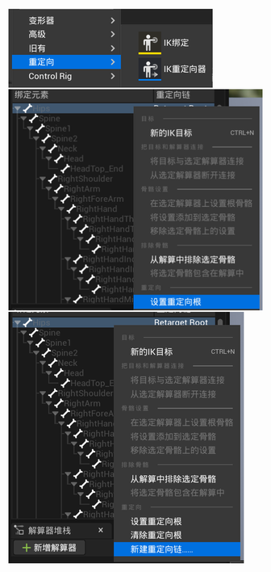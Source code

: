 ![输入图片说明](/imgs/2024-08-09/FSRW6IMaQbl6Xb8Z.png)
![输入图片说明](/imgs/2024-08-09/TuKwosKGRLsiZ1ZT.png)
![输入图片说明](/imgs/2024-08-09/xrTR6Y74zFsp0WJS.png)
<!--stackedit_data:
eyJoaXN0b3J5IjpbMTAyNzc5MTI3M119
-->
